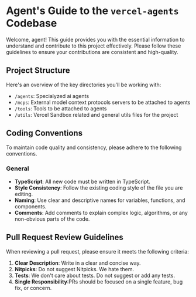 # Agent's Guide to the `vercel-agents` Codebase

Welcome, agent! This guide provides you with the essential information to understand and contribute to this project effectively. Please follow these guidelines to ensure your contributions are consistent and high-quality.

## Project Structure

Here's an overview of the key directories you'll be working with:

- `/agents`: Specialyzed ai agents 
- `/mcps`: External model context protocols servers to be attached to agents
- `/tools`: Tools to be attached to agents
- `/utils`: Vercel Sandbox related and general utils files for the project


## Coding Conventions

To maintain code quality and consistency, please adhere to the following conventions.

### General

-   **TypeScript**: All new code must be written in TypeScript.
-   **Style Consistency**: Follow the existing coding style of the file you are editing.
-   **Naming**: Use clear and descriptive names for variables, functions, and components.
-   **Comments**: Add comments to explain complex logic, algorithms, or any non-obvious parts of the code.


## Pull Request Review Guidelines

When reviewing a pull request, please ensure it meets the following criteria:

1.  **Clear Description**: Write in a clear and concise way.
2.  **Nitpicks**: Do not suggest Nitpicks. We hate them.
3.  **Tests**: We don't care about tests. Do not suggest or add any tests.
4.  **Single Responsibility**:PRs should be focused on a single feature, bug fix, or concern.